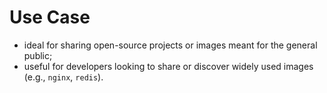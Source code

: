# Use Case

- ideal for sharing open-source projects or images meant for the general public;
- useful for developers looking to share or discover widely used images (e.g., `nginx`, `redis`).
